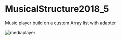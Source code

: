 # MusicalStructure2018_5
Music player build on a custom Array list with adapter

![mediaplayer](https://user-images.githubusercontent.com/5279297/36952738-b66cdd6c-200b-11e8-9390-a2681dfbccfa.gif)
